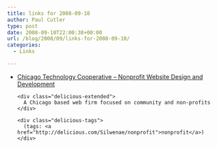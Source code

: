 ```yaml
---
title: links for 2008-09-10
author: Paul Cutler
type: post
date: 2008-09-10T22:00:38+00:00
url: /blog/2008/09/links-for-2008-09-10/
categories:
  - Links

---
```

<ul class="delicious">
  <li>
    <div class="delicious-link">
      <a href="http://chicagotech.org/">Chicago Technology Cooperative &#8211; Nonprofit Website Design and Development</a>
    </div>
    
    <div class="delicious-extended">
      A Chicago based web firm focused on community and non-profits
    </div>
    
    <div class="delicious-tags">
      (tags: <a href="http://delicious.com/Silwenae/nonprofit">nonprofit</a>)
    </div>
  </li>
</ul>